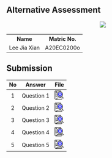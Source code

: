 

## Alternative Assessment

<p align="center">
  <img height="200px" src="![Lee Jia Xian_Passport_size_pic](https://github.com/drshahizan/SECP3843/assets/97084950/356425ad-3bed-4d59-ba2a-68cee8ea22c5)" />
</p>


<table align="center">
  <tr>
    <th>Name</th>
    <th>Matric No.</th>
  </tr>
  <tr>
    <td>Lee Jia Xian</td>
    <td>A20EC0200o</td>
  </tr>
</table>

## Submission
| No | Answer | File |
| :-----: | ----- | :------: |
| 1 | Question 1 | <a href="https://github.com/drshahizan/SECP3843/blob/main/submission/Leejxx/question%201/answerQ1.md"><img src="../../images/answer.png" width="24px" height="24px"></a> |
| 2 | Question 2 | <a href="./question2/question2.md"><img src="../../images/answer.png" width="24px" height="24px"></a> |
| 3 | Question 3 | <a href="./question3/question3.md"><img src="../../images/answer.png" width="24px" height="24px"></a> |
| 4 | Question 4 | <a href="./question4/question4.md"><img src="../../images/answer.png" width="24px" height="24px"></a> |
| 5 | Question 5 | <a href="./question5/question5.md"><img src="../../images/answer.png" width="24px" height="24px"></a> |

